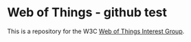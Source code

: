 # Web of Things - github test

This is a repository for the W3C [Web of Things Interest Group](http://www.w3.org/WoT/IG/).
